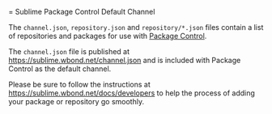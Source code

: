 = Sublime Package Control Default Channel

The `channel.json`, `repository.json` and `repository/*.json` files contain a
list of repositories and packages for use with
[Package Control](https://sublime.wbond.net).

The `channel.json` file is published at https://sublime.wbond.net/channel.json
and is included with Package Control as the default channel.

Please be sure to follow the instructions at
https://sublime.wbond.net/docs/developers to help the process of adding your
package or repository go smoothly.
